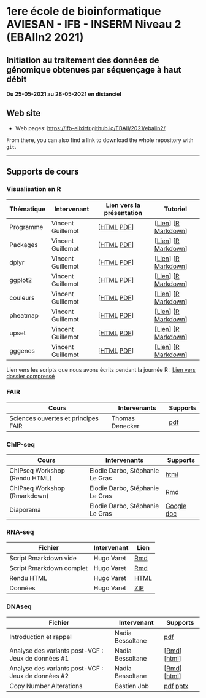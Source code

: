 # 1ere école de bioinformatique AVIESAN - IFB - INSERM Niveau 2 (EBAIIn2 2021)

## Initiation au traitement des données de génomique obtenues par séquençage à haut débit

**Du 25-05-2021 au 28-05-2021 en distanciel**


## Web site

- Web pages: <https://ifb-elixirfr.github.io/EBAII/2021/ebaiin2/>

From there, you can also find a link to download the whole repository with `git`.

****

## Supports de cours

### Visualisation en R


| Thématique| Intervenant        | Lien vers la présentation | Tutoriel|
|-----------|--------------------|---------------------------------------|-----------|
| Programme | Vincent Guillemot  | [[HTML](01R/tidyViz/vignettes/S00programme.html) [PDF](01R/tidyViz/vignettes/S00programme.pdf)] | [[Lien](https://learnr.pasteur.fr/T00tuto/)] [[R Markdown](01R/tidyViz/inst/tutorials/T00tuto/T00tuto.Rmd)] |
| Packages  | Vincent Guillemot  | [[HTML](01R/tidyViz/vignettes/S01packages.html) [PDF](01R/tidyViz/vignettes/S01packages.pdf)] | [[Lien](https://learnr.pasteur.fr/T01packages/)] [[R Markdown](01R/tidyViz/inst/tutorials/T01packages/T01packages.Rmd)] |
| dplyr     | Vincent Guillemot  | [[HTML](01R/tidyViz/vignettes/S02dplyr.html) [PDF](01R/tidyViz/vignettes/S02dplyr.pdf)] | [[Lien](https://learnr.pasteur.fr/T02dplyr/)] [[R Markdown](01R/tidyViz/inst/tutorials/T02dplyr/T02dplyr.Rmd)] |
| ggplot2   | Vincent Guillemot  | [[HTML](01R/tidyViz/vignettes/S03ggplot2.html) [PDF](01R/tidyViz/vignettes/S03ggplot2.pdf)] | [[Lien](https://learnr.pasteur.fr/T03ggplot2/)] [[R Markdown](01R/tidyViz/inst/tutorials/T03ggplot2/T03ggplot2.Rmd)] |
| couleurs  | Vincent Guillemot  | [[HTML](01R/tidyViz/vignettes/S04couleurs.html) [PDF](01R/tidyViz/vignettes/S04couleurs.pdf)] | [[Lien](https://learnr.pasteur.fr/T04couleurs)] [[R Markdown](01R/tidyViz/inst/tutorials/T04couleurs/T04couleurs.Rmd)] |
| pheatmap  | Vincent Guillemot  | [[HTML](01R/tidyViz/vignettes/S05pheatmap.html) [PDF](01R/tidyViz/vignettes/S05pheatmap.pdf)] | [[Lien](https://learnr.pasteur.fr/T05pheatmap)] [[R Markdown](01R/tidyViz/inst/tutorials/T05pheatmap/T05pheatmap.Rmd)] |
| upset     | Vincent Guillemot  | [[HTML](01R/tidyViz/vignettes/S06upset.html) [PDF](01R/tidyViz/vignettes/S06upset.pdf)] | [[Lien](https://learnr.pasteur.fr/T06upset)] [[R Markdown](01R/tidyViz/inst/tutorials/T06upset/T06upset.Rmd)] |
| gggenes   | Vincent Guillemot  | [[HTML](01R/tidyViz/vignettes/S07gggenes.html) [PDF](01R/tidyViz/vignettes/S07gggenes.pdf)] | [[Lien](https://learnr.pasteur.fr/T07gggenes)] [[R Markdown](01R/tidyViz/inst/tutorials/T07gggenes/T07gggenes.Rmd)] |

Lien vers les scripts que nous avons écrits pendant la journée R : [Lien vers dossier compressé](01R/tidyViz/inst/extdata/ebaiin2_01Rvisu.zip)


### FAIR

| Cours                 | Intervenants | Supports                            |
|-----------------------|--------------|-------------------------------------|
| Sciences ouvertes et principes FAIR  | Thomas Denecker | [pdf](https://doi.org/10.6084/m9.figshare.14677941.v1)  |




### ChIP-seq

| Cours                 | Intervenants | Supports                            |
|-----------------------|--------------|-------------------------------------|
| ChIPseq Workshop (Rendu HTML) | Elodie Darbo, Stéphanie Le Gras | [html](chip-seq/ChIPseq_Workshop.html)  |
| ChIPseq Workshop (Rmarkdown) | Elodie Darbo, Stéphanie Le Gras | [Rmd](chip-seq/ChIPseq_Workshop.Rmd)  |
| Diaporama | Elodie Darbo, Stéphanie Le Gras | [Google doc](https://docs.google.com/presentation/d/1twITqohPsRwHDnarQO61BgNdI_5rMrPsznRt0lcPdQo/edit?usp=sharing)  |

### RNA-seq

| Fichier                  | Intervenant | Lien                                        |
|--------------------------|-------------|---------------------------------------------|
| Script Rmarkdown vide    | Hugo Varet  | [Rmd](RNASeq/EBAIIn2_RNASeq_apprenants.Rmd) |
| Script Rmarkdown complet | Hugo Varet  | [Rmd](RNASeq/EBAIIn2_RNASeq.Rmd)            |
| Rendu HTML               | Hugo Varet  | [HTML](RNASeq/EBAIIn2_RNASeq.html)          |
| Données                  | Hugo Varet  | [ZIP](RNASeq/data.zip)                      |

### DNAseq

| Fichier                  | Intervenant      | Supports                                    |
|--------------------------|------------------|---------------------------------------------|
| Introduction et rappel   | Nadia Bessoltane | [pdf](DNAseq/EBAIIn2_DNAseq_Introduction_Rappel.Rmd) |
| Analyse des variants post-VCF : Jeux de données #1 | Nadia Bessoltane | [[Rmd](DNAseq/EBAIIn2_DNAseq_Post-VCF_data1.Rmd)]  [[html](DNAseq/EBAIIn2_DNAseq_Post-VCF_data1.html)] |
| Analyse des variants post-VCF : Jeux de données #2 | Nadia Bessoltane | [[Rmd](DNAseq/EBAIIn2_DNAseq_Post-VCF_data2.Rmd)]  [[html](DNAseq/EBAIIn2_DNAseq_Post-VCF_data2.html)] |
| Copy Number Alterations | Bastien Job | [pdf](DNAseq/EBAI2021n2_DNAseq_CNA_srun_BJ.pdf) [pptx](DNAseq/EBAI2021n2_DNAseq_CNA_srun_BJ.pptx)|
